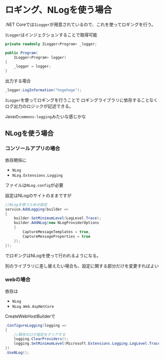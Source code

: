 # ロギング、NLogを使う場合

.NET Coreでは`ILogger`が用意されているので、これを使ってロギングを行う。

`ILogger`はインジェクションすることで取得可能

```cs
private readonly ILogger<Program> _logger;

public Program(
    ILogger<Program> logger)
{
    _logger = logger;
}
```
出力する場合
```cs
_logger.LogInformation("hogehoge");
```

`ILogger`を使ってロギングを行うことで
ロギングライブラリに依存することなくログ出力のロジックが記述できる。

Javaの`commons-logging`みたいな感じかな



## NLogを使う場合

### コンソールアプリの場合
依存関係に
- `NLog`
- `NLog.Extensions.Logging`

ファイルは`NLog.config`が必要

設定はNLogのサイトのままですが
```cs
//NLogを使うための設定
service.AddLogging(builder =>
{
    builder.SetMinimumLevel(LogLevel.Trace);
    builder.AddNLog(new NLogProviderOptions
    {
        CaptureMessageTemplates = true,
        CaptureMessageProperties = true
    });
});
```

でロギングはNLogを使って行われるようになる。

別のライブラリに差し替えたい場合も、設定に関する部分だけを変更すればよい

### webの場合
依存は
- `NLog`
- `NLog.Web.AspNetCore`

CreateWebHostBuilderで
```cs
.ConfigureLogging(logging =>
{
    //既存のログ設定をクリアする
    logging.ClearProviders();
    logging.SetMinimumLevel(Microsoft.Extensions.Logging.LogLevel.Trace);
})
.UseNLog();
```
